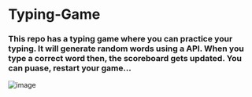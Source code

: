 # Typing-Game
### This repo has a typing game where you can practice your typing. It will generate random words using a API. When you type a correct word then, the scoreboard gets updated. You can puase, restart your game...
![image](https://github.com/foreshubham/Typing-Game/assets/130773338/9450f5cb-e50b-48a5-8c77-cd22075851d9)
